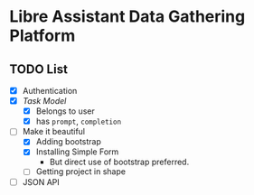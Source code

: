 # Libre Assistant Data Gathering Platform

## TODO List

- [x] Authentication
- [x] _Task Model_
    - [x] Belongs to user
    - [x] has `prompt`, `completion`
- [ ] Make it beautiful
    - [x] Adding bootstrap
    - [x] Installing Simple Form
        - But direct use of bootstrap preferred.
    - [ ] Getting project in shape
- [ ] JSON API